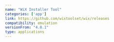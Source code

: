 ```yaml
---
name: "WiX Installer Tool"
categories: ['app']
link: https://github.com/wixtoolset/wix/releases
compatibility: emulation
versionFrom: "4.0.1"
type: applications
---
```


